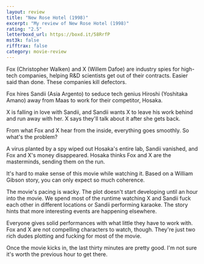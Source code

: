 ```yaml
---
layout: review
title: "New Rose Hotel (1998)"
excerpt: "My review of New Rose Hotel (1998)"
rating: "2.5"
letterboxd_url: https://boxd.it/58RrfP
mst3k: false
rifftrax: false
category: movie-review
---
```


Fox (Christopher Walken) and X (Willem Dafoe) are industry spies for high-tech companies, helping R&D scientists get out of their contracts. Easier said than done. These companies kill defectors.

Fox hires Sandii (Asia Argento) to seduce tech genius Hiroshi (Yoshitaka Amano) away from Maas to work for their competitor, Hosaka.

X is falling in love with Sandii, and Sandii wants X to leave his work behind and run away with her. X says they'll talk about it after she gets back.

From what Fox and X hear from the inside, everything goes smoothly. So what's the problem?

A virus planted by a spy wiped out Hosaka's entire lab, Sandii vanished, and Fox and X's money disappeared. Hosaka thinks Fox and X are the masterminds, sending them on the run.

It's hard to make sense of this movie while watching it. Based on a William Gibson story, you can only expect so much coherence.

The movie's pacing is wacky. The plot doesn't start developing until an hour into the movie. We spend most of the runtime watching X and Sandii fuck each other in different locations or Sandii performing karaoke. The story hints that more interesting events are happening elsewhere.

Everyone gives solid performances with what little they have to work with. Fox and X are not compelling characters to watch, though. They're just two rich dudes plotting and fucking for most of the movie.

Once the movie kicks in, the last thirty minutes are pretty good. I'm not sure it's worth the previous hour to get there.
